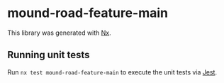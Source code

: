 # mound-road-feature-main

This library was generated with [Nx](https://nx.dev).

## Running unit tests

Run `nx test mound-road-feature-main` to execute the unit tests via [Jest](https://jestjs.io).
